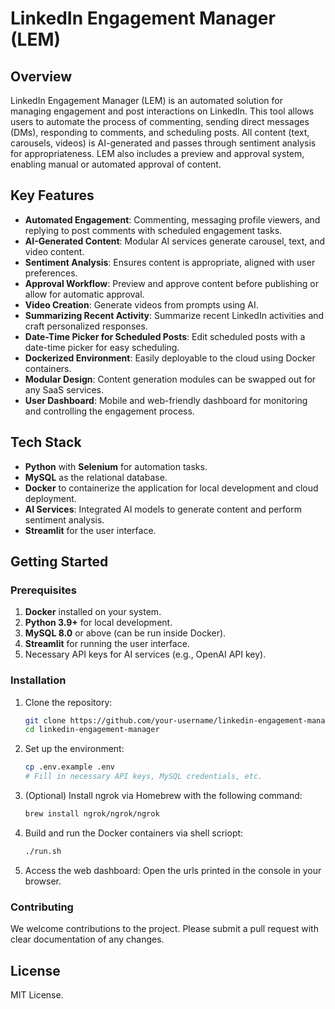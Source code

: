 # LinkedIn Engagement Manager (LEM)

## Overview

LinkedIn Engagement Manager (LEM) is an automated solution for managing engagement and post interactions on LinkedIn. This tool allows users to automate the process of commenting, sending direct messages (DMs), responding to comments, and scheduling posts. All content (text, carousels, videos) is AI-generated and passes through sentiment analysis for appropriateness. LEM also includes a preview and approval system, enabling manual or automated approval of content.

## Key Features
- **Automated Engagement**: Commenting, messaging profile viewers, and replying to post comments with scheduled engagement tasks.
- **AI-Generated Content**: Modular AI services generate carousel, text, and video content.
- **Sentiment Analysis**: Ensures content is appropriate, aligned with user preferences.
- **Approval Workflow**: Preview and approve content before publishing or allow for automatic approval.
- **Video Creation**: Generate videos from prompts using AI.
- **Summarizing Recent Activity**: Summarize recent LinkedIn activities and craft personalized responses.
- **Date-Time Picker for Scheduled Posts**: Edit scheduled posts with a date-time picker for easy scheduling.
- **Dockerized Environment**: Easily deployable to the cloud using Docker containers.
- **Modular Design**: Content generation modules can be swapped out for any SaaS services.
- **User Dashboard**: Mobile and web-friendly dashboard for monitoring and controlling the engagement process.

## Tech Stack
- **Python** with **Selenium** for automation tasks.
- **MySQL** as the relational database.
- **Docker** to containerize the application for local development and cloud deployment.
- **AI Services**: Integrated AI models to generate content and perform sentiment analysis.
- **Streamlit** for the user interface.

## Getting Started

### Prerequisites
1. **Docker** installed on your system.
2. **Python 3.9+** for local development.
3. **MySQL 8.0** or above (can be run inside Docker).
4. **Streamlit** for running the user interface.
5. Necessary API keys for AI services (e.g., OpenAI API key).

### Installation

1. Clone the repository:
   ```bash
   git clone https://github.com/your-username/linkedin-engagement-manager.git
   cd linkedin-engagement-manager
   ```

2. Set up the environment:
   ```bash
   cp .env.example .env
   # Fill in necessary API keys, MySQL credentials, etc.
   ```

3. (Optional) Install ngrok via Homebrew with the following command:
   ```bash
   brew install ngrok/ngrok/ngrok
   ```

4. Build and run the Docker containers via shell scriopt:
   ```bash
   ./run.sh
   ```

4. Access the web dashboard:
   Open the urls printed in the console in your browser.

### Contributing
We welcome contributions to the project. Please submit a pull request with clear documentation of any changes.

## License
MIT License.
